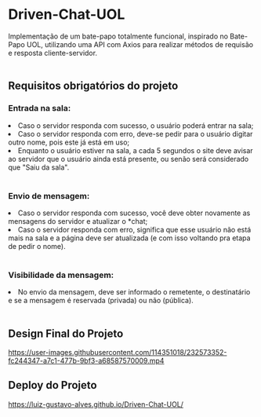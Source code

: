 # Driven-Chat-UOL 
Implementação de um bate-papo totalmente funcional, inspirado no Bate-Papo UOL, utilizando uma API com Axios para realizar métodos de requisão e resposta cliente-servidor.<br>
<br>

## Requisitos obrigatórios do projeto
### Entrada na sala:<br>
<li> Caso o servidor responda com sucesso, o usuário poderá entrar na sala;</li>
<li> Caso o servidor responda com erro, deve-se pedir para o usuário digitar outro nome, pois este já está em uso;</li>
<li> Enquanto o usuário estiver na sala, a cada 5 segundos o site deve avisar ao servidor que o usuário ainda está presente, ou senão será considerado que "Saiu da sala".</li>
<br>

### Envio de mensagem:<br>
<li>Caso o servidor responda com sucesso, você deve obter novamente as mensagens do servidor e atualizar o *chat;</li>
<li>Caso o servidor responda com erro, significa que esse usuário não está mais na sala e a página deve ser atualizada (e com isso voltando pra etapa de pedir o nome).</li>
<br>

### Visibilidade da mensagem:<br>
<li> No envio da mensagem, deve ser informado o remetente, o destinatário e se a mensagem é reservada (privada) ou não (pública).</li>
<br>

## Design Final do Projeto
https://user-images.githubusercontent.com/114351018/232573352-fc244347-a7c1-477b-9bf3-a68587570009.mp4

## Deploy do Projeto
https://luiz-gustavo-alves.github.io/Driven-Chat-UOL/

